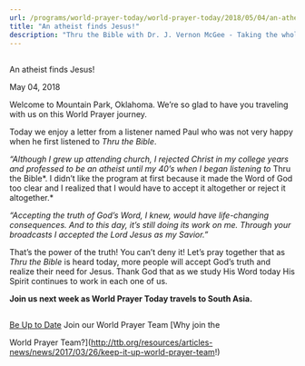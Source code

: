 ```yaml
---
url: /programs/world-prayer-today/world-prayer-today/2018/05/04/an-atheist-finds-jesus!
title: "An atheist finds Jesus!"
description: "Thru the Bible with Dr. J. Vernon McGee - Taking the whole Word to the whole world"
---
```







## 
 An atheist finds Jesus!


May 04, 2018




Welcome to Mountain Park, Oklahoma. We’re so glad to have you traveling with us on this World Prayer journey. 


Today we enjoy a letter from a listener named Paul who was not very happy when he first listened to *Thru the Bible*.


*“Although I grew up attending church, I rejected Christ in my college years and professed to be an atheist until my 40’s when I began listening to* Thru the Bible*. I didn’t like the program at first because it made the Word of God too clear and I realized that I would have to accept it altogether or reject it altogether.* 


*“Accepting the truth of God’s Word, I knew, would have life-changing consequences. And to this day, it’s still doing its work on me. Through your broadcasts I accepted the Lord Jesus as my Savior.”*


That’s the power of the truth! You can’t deny it! Let’s pray together that as *Thru the Bible* is heard today, more people will accept God’s truth and realize their need for Jesus. Thank God that as we study His Word today His Spirit continues to work in each one of us.


**Join us next week as World Prayer Today travels to South Asia.**







## 




[Be Up to Date](http://feeds.feedburner.com/WorldPrayerToday "World Prayer Today RSS Feed")
Join our World Prayer Team
[Why join the  

World Prayer Team?](http://ttb.org/resources/articles-news/news/2017/03/26/keep-it-up-world-prayer-team!)




